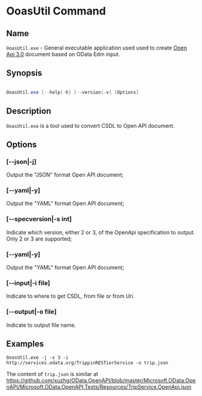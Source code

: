 # OoasUtil Command

## Name

`OoasUtil.exe` - General executable application used used to create [Open Api 3.0](https://swagger.io/specification/) document based on OData Edm input.

## Synopsis

```C#

OoasUtil.exe [--help|-h] [--version|-v] [Options]
```

## Description

`OoasUtil.exe` is a tool used to convert CSDL to Open API document.

## Options

### [--json|-j]

Output the "JSON" format Open API document;

### [--yaml|-y]

Output the "YAML" format Open API document;

### [--specversion|-s int]

Indicate which version, either 2 or 3, of the OpenApi specification to output. Only 2 or 3 are supported;

### [--yaml|-y]

Output the "YAML" format Open API document;

### [--input|-i file]

Indicate to where to get CSDL, from file or from Uri.

### [--output|-o file]

Indicate to output file name.


## Examples

`OoasUtil.exe -j -s 3 -i http://services.odata.org/TrippinRESTierService -o trip.json`

The content of `trip.json` is similar at https://github.com/xuzhg/OData.OpenAPI/blob/master/Microsoft.OData.OpenAPI/Microsoft.OData.OpenAPI.Tests/Resources/TripService.OpenApi.json

